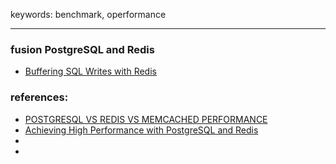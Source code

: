 keywords: benchmark, operformance

---
### fusion PostgreSQL and Redis
* [Buffering SQL Writes with Redis](https://blog.sentry.io/2016/02/23/buffering-sql-writes-with-redis)

### references:
* [POSTGRESQL VS REDIS VS MEMCACHED PERFORMANCE](https://www.cybertec-postgresql.com/en/postgresql-vs-redis-vs-memcached-performance/)
* [Achieving High Performance with PostgreSQL and Redis](https://medium.com/wultra-blog/achieving-high-performance-with-postgresql-and-redis-deddb7012b16)
* []()
* []()